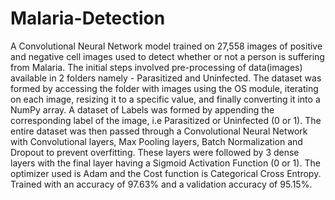 # Malaria-Detection
A Convolutional Neural Network model trained on 27,558 images of positive and negative cell images used to detect whether or not a person is suffering from Malaria.
The initial steps involved pre-processing of data(images) available in 2 folders namely - Parasitized and Uninfected.
The dataset was formed by accessing the folder with images using the OS module, iterating on each image, resizing it to a specific value, and finally converting it into a NumPy array.
A dataset of Labels was formed by appending the corresponding label of the image, i.e Parasitized or Uninfected (0 or 1).
The entire dataset was then passed through a Convolutional Neural Network with Convolutional layers, Max Pooling layers, Batch Normalization and Dropout to prevent overfitting.
These layers were followed by 3 dense layers with the final layer having a Sigmoid Activation Function (0 or 1).
The optimizer used is Adam and the Cost function is Categorical Cross Entropy.
Trained with an accuracy of 97.63% and a validation accuracy of 95.15%.

